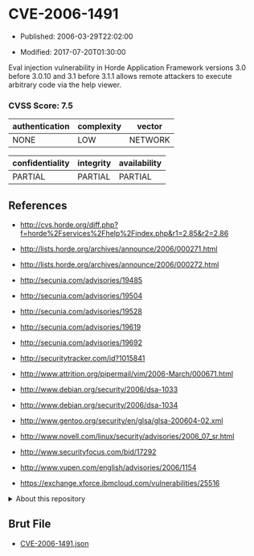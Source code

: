 # CVE-2006-1491

- Published: 2006-03-29T22:02:00

- Modified: 2017-07-20T01:30:00

Eval injection vulnerability in Horde Application Framework versions 3.0 before 3.0.10 and 3.1 before 3.1.1 allows remote attackers to execute arbitrary code via the help viewer.

### CVSS Score: **7.5**

| authentication | complexity | vector |
| --- | --- | --- |
| NONE | LOW | NETWORK |

| confidentiality | integrity | availability |
| --- | --- | --- |
| PARTIAL | PARTIAL | PARTIAL |

## References

* http://cvs.horde.org/diff.php?f=horde%2Fservices%2Fhelp%2Findex.php&r1=2.85&r2=2.86

* http://lists.horde.org/archives/announce/2006/000271.html

* http://lists.horde.org/archives/announce/2006/000272.html

* http://secunia.com/advisories/19485

* http://secunia.com/advisories/19504

* http://secunia.com/advisories/19528

* http://secunia.com/advisories/19619

* http://secunia.com/advisories/19692

* http://securitytracker.com/id?1015841

* http://www.attrition.org/pipermail/vim/2006-March/000671.html

* http://www.debian.org/security/2006/dsa-1033

* http://www.debian.org/security/2006/dsa-1034

* http://www.gentoo.org/security/en/glsa/glsa-200604-02.xml

* http://www.novell.com/linux/security/advisories/2006_07_sr.html

* http://www.securityfocus.com/bid/17292

* http://www.vupen.com/english/advisories/2006/1154

* https://exchange.xforce.ibmcloud.com/vulnerabilities/25516

<details>
<summary>About this repository</summary> 

  This repository is part of the project [Live Hack CVE](https://github.com/Live-Hack-CVE). Main website can be found [www.live-hack.org](https://www.live-hack.org) 
  
  Made by [Sn0wAlice](https://github.com/Sn0wAlice) for the people that care about security and need to have a feed of the latest CVEs. Hope you enjoy it, don't forget to star the repo and follow me on [Twitter](https://twitter.com/Sn0wAlice) and [Github](https://github.com/Sn0wAlice). And that is my [personnal website](https://www.alice-snow.me/)

  - [Home Page](https://github.com/Live-Hack-CVE)
  - [Framework](https://github.com/Live-Hack-CVE/cve-framework)
  - [CVE database](https://github.com/Live-Hack-CVE/full_database)
  - [Changelog](https://github.com/Live-Hack-CVE/Changelog)
</details>

## Brut File

* [CVE-2006-1491.json](https://raw.githubusercontent.com/Live-Hack-CVE/full_database/main/cves/2006/CVE-2006-1491.json)


